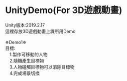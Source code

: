 ﻿# UnityDemo(For 3D遊戲動畫)
Unity版本:2019.2.17<br>
這裡存放3D遊戲動畫上課所用Demo<br>
<br>
✵Demo1✵<br>
目標:<br>
&emsp;1.製作可移動的人物<br>
&emsp;2.隨機產生目標物<br>
&emsp;3.人物碰觸目標物可以消除目標物<br>
&emsp;4.完成場景切換<br>
